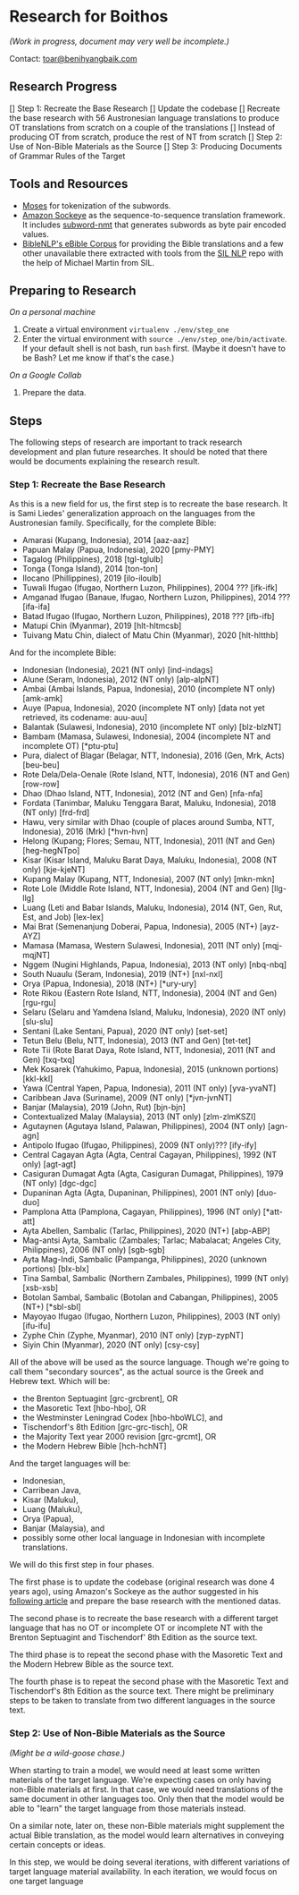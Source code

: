 # Research for Boithos

_(Work in progress, document may very well be incomplete.)_

Contact: [toar@benihyangbaik.com](mailto:toar@benihyangbaik.com)

## Research Progress

[] Step 1: Recreate the Base Research
[] Update the codebase
[] Recreate the base research with 56 Austronesian language translations
to produce OT translations from scratch on a couple of the
translations
[] Instead of producing OT from scratch, produce the rest of NT from
scratch
[] Step 2: Use of Non-Bible Materials as the Source
[] Step 3: Producing Documents of Grammar Rules of the Target

## Tools and Resources

- [Moses](http://www.statmt.org/moses) for tokenization of the subwords.
- [Amazon Sockeye](https://awslabs.github.io/sockeye/index.html) as the
  sequence-to-sequence translation framework. It includes
  [subword-nmt](https://github.com/rsennrich/subword-nmt) that generates
  subwords as byte pair encoded values.
- [BibleNLP's eBible Corpus](https://github.com/BibleNLP/ebible-corpus)
  for providing the Bible translations and a few other unavailable there
  extracted with tools from the [SIL
  NLP](https://github.com/sillsdev/silnlp) repo with the help of Michael
  Martin from SIL.

## Preparing to Research

_On a personal machine_

1. Create a virtual environment `virtualenv ./env/step_one`
2. Enter the virtual environment with `source ./env/step_one/bin/activate`. If your default shell is not bash, run
   `bash` first. (Maybe it doesn't have to be Bash? Let me know if that's
   the case.)

_On a Google Collab_

1. Prepare the data.

## Steps

The following steps of research are important to track research
development and plan future researches. It should be noted that there
would be documents explaining the research result.

### Step 1: Recreate the Base Research

As this is a new field for us, the first step is to recreate the base
research. It is Sami Liedes' generalization approach on the languages from
the Austronesian family. Specifically, for the complete Bible:

- Amarasi (Kupang, Indonesia), 2014 [aaz-aaz]
- Papuan Malay (Papua, Indonesia), 2020 [pmy-PMY]
- Tagalog (Philippines), 2018 [tgl-tglulb]
- Tonga (Tonga Island), 2014 [ton-ton]
- Ilocano (Phillippines), 2019 [ilo-iloulb]
- Tuwali Ifugao (Ifugao, Northern Luzon, Philippines), 2004 ??? [ifk-ifk]
- Amganad Ifugao (Banaue, Ifugao, Northern Luzon, Philippines), 2014 ??? [ifa-ifa]
- Batad Ifugao (Ifugao, Northern Luzon, Philippines), 2018 ??? [ifb-ifb]
- Matupi Chin (Myanmar), 2019 [hlt-hltmcsb]
- Tuivang Matu Chin, dialect of Matu Chin (Myanmar), 2020 [hlt-hltthb]

And for the incomplete Bible:

- Indonesian (Indonesia), 2021 (NT only) [ind-indags]
- Alune (Seram, Indonesia), 2012 (NT only) [alp-alpNT]
- Ambai (Ambai Islands, Papua, Indonesia), 2010 (incomplete NT only) [amk-amk]
- Auye (Papua, Indonesia), 2020 (incomplete NT only) [data not yet
  retrieved, its codename: auu-auu]
- Balantak (Sulawesi, Indonesia), 2010 (incomplete NT only) [blz-blzNT]
- Bambam (Mamasa, Sulawesi, Indonesia), 2004 (incomplete NT and incomplete OT) [*ptu-ptu]
- Pura, dialect of Blagar (Belagar, NTT, Indonesia), 2016 (Gen, Mrk, Acts) [beu-beu]
- Rote Dela/Dela-Oenale (Rote Island, NTT, Indonesia), 2016 (NT and Gen) [row-row]
- Dhao (Dhao Island, NTT, Indonesia), 2012 (NT and Gen) [nfa-nfa]
- Fordata (Tanimbar, Maluku Tenggara Barat, Maluku, Indonesia), 2018 (NT only) [frd-frd]
- Hawu, very similar with Dhao (couple of places around Sumba, NTT, Indonesia), 2016 (Mrk) [*hvn-hvn]
- Helong (Kupang; Flores; Semau, NTT, Indonesia), 2011 (NT and Gen) [heg-hegNTpo]
- Kisar (Kisar Island, Maluku Barat Daya, Maluku, Indonesia), 2008 (NT only) [kje-kjeNT]
- Kupang Malay (Kupang, NTT, Indonesia), 2007 (NT only) [mkn-mkn]
- Rote Lole (Middle Rote Island, NTT, Indonesia), 2004 (NT and Gen) [llg-llg]
- Luang (Leti and Babar Islands, Maluku, Indonesia), 2014 (NT, Gen, Rut, Est, and Job) [lex-lex]
- Mai Brat (Semenanjung Doberai, Papua, Indonesia), 2005 (NT+) [ayz-AYZ]
- Mamasa (Mamasa, Western Sulawesi, Indonesia), 2011 (NT only) [mqj-mqjNT]
- Nggem (Nugini Highlands, Papua, Indonesia), 2013 (NT only) [nbq-nbq]
- South Nuaulu (Seram, Indonesia), 2019 (NT+) [nxl-nxl]
- Orya (Papua, Indonesia), 2018 (NT+) [*ury-ury]
- Rote Rikou (Eastern Rote Island, NTT, Indonesia), 2004 (NT and Gen) [rgu-rgu]
- Selaru (Selaru and Yamdena Island, Maluku, Indonesia), 2020 (NT only) [slu-slu]
- Sentani (Lake Sentani, Papua), 2020 (NT only) [set-set]
- Tetun Belu (Belu, NTT, Indonesia), 2013 (NT and Gen) [tet-tet]
- Rote Tii (Rote Barat Daya, Rote Island, NTT, Indonesia), 2011 (NT and Gen) [txq-txq]
- Mek Kosarek (Yahukimo, Papua, Indonesia), 2015 (unknown portions) [kkl-kkl]
- Yawa (Central Yapen, Papua, Indonesia), 2011 (NT only) [yva-yvaNT]
- Caribbean Java (Suriname), 2009 (NT only) [*jvn-jvnNT]
- Banjar (Malaysia), 2019 (John, Rut) [bjn-bjn]
- Contextualized Malay (Malaysia), 2013 (NT only) [zlm-zlmKSZI]
- Agutaynen (Agutaya Island, Palawan, Philippines), 2004 (NT only) [agn-agn]
- Antipolo Ifugao (Ifugao, Philippines), 2009 (NT only)??? [ify-ify]
- Central Cagayan Agta (Agta, Central Cagayan, Philippines), 1992 (NT only) [agt-agt]
- Casiguran Dumagat Agta (Agta, Casiguran Dumagat, Philippines), 1979 (NT only) [dgc-dgc]
- Dupaninan Agta (Agta, Dupaninan, Philippines), 2001 (NT only) [duo-duo]
- Pamplona Atta (Pamplona, Cagayan, Philippines), 1996 (NT only) [*att-att]
- Ayta Abellen, Sambalic (Tarlac, Philippines), 2020 (NT+) [abp-ABP]
- Mag-antsi Ayta, Sambalic (Zambales; Tarlac; Mabalacat; Angeles City, Philippines), 2006 (NT only) [sgb-sgb]
- Ayta Mag-Indi, Sambalic (Pampanga, Philippines), 2020 (unknown portions) [blx-blx]
- Tina Sambal, Sambalic (Northern Zambales, Philippines), 1999 (NT only) [xsb-xsb]
- Botolan Sambal, Sambalic (Botolan and Cabangan, Philippines), 2005 (NT+) [*sbl-sbl]
- Mayoyao Ifugao (Ifugao, Northern Luzon, Philippines), 2003 (NT only) [ifu-ifu]
- Zyphe Chin (Zyphe, Myanmar), 2010 (NT only) [zyp-zypNT]
- Siyin Chin (Myanmar), 2020 (NT only) [csy-csy]

All of the above will be used as the source language. Though we're going
to call them "secondary sources", as the actual source is the Greek and
Hebrew text. Which will be:

- the Brenton Septuagint [grc-grcbrent], OR
- the Masoretic Text [hbo-hbo], OR
- the Westminster Leningrad Codex [hbo-hboWLC], and
- Tischendorf's 8th Edition [grc-grc-tisch], OR
- the Majority Text year 2000 revision [grc-grcmt], OR
- the Modern Hebrew Bible [hch-hchNT]

And the target languages will be:

- Indonesian,
- Carribean Java,
- Kisar (Maluku),
- Luang (Maluku),
- Orya (Papua),
- Banjar (Malaysia), and
- possibly some other local language in Indonesian with incomplete translations.

We will do this first step in four phases.

The first phase is to update the codebase (original research was done 4
years ago), using Amazon's Sockeye as the author suggested in his
[following
article](https://samiliedes.wordpress.com/2018/08/28/recent-developments-and-ideas-on-the-bible-neural-machine-translation-problem/)
and prepare the base research with the mentioned datas.

The second phase is to recreate the base research with a different target
language that has no OT or incomplete OT or incomplete NT with the Brenton
Septuagint and Tischendorf' 8th Edition as the source text.

The third phase is to repeat the second phase with the Masoretic Text and
the Modern Hebrew Bible as the source text.

The fourth phase is to repeat the second phase with the Masoretic Text and
Tischendorf's 8th Edition as the source text. There might be preliminary
steps to be taken to translate from two different languages in the source
text.

### Step 2: Use of Non-Bible Materials as the Source

_(Might be a wild-goose chase.)_

When starting to train a model, we would need at least some written
materials of the target language. We're expecting cases on only having
non-Bible materials at first. In that case, we would need translations of
the same document in other languages too. Only then that the model would
be able to "learn" the target language from those materials instead.

On a similar note, later on, these non-Bible materials might supplement
the actual Bible translation, as the model would learn alternatives in
conveying certain concepts or ideas.

In this step, we would be doing several iterations, with different
variations of target language material availability. In each iteration, we
would focus on one target language

